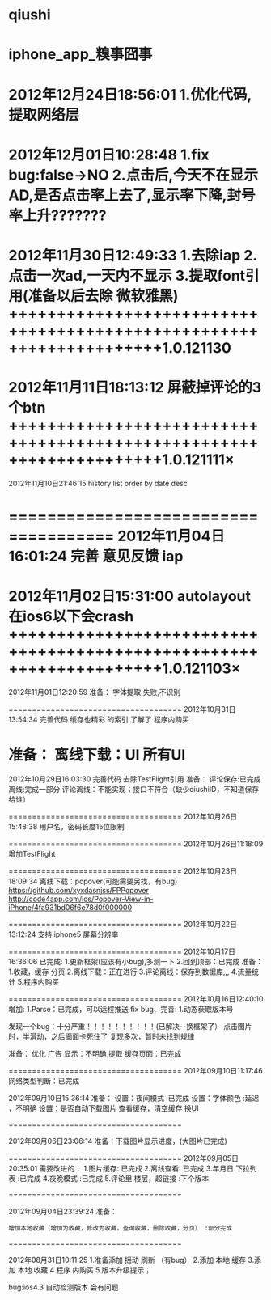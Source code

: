 qiushi
======

iphone_app_糗事囧事
=====================================
2012年12月24日18:56:01
1.优化代码,提取网络层
=====================================
2012年12月01日10:28:48
1.fix bug:false->NO
2.点击后,今天不在显示AD,是否点击率上去了,显示率下降,封号率上升???????
=====================================
2012年11月30日12:49:33
1.去除iap
2.点击一次ad,一天内不显示
3.提取font引用(准备以后去除 微软雅黑)
++++++++++++++++++++++++++++++++++++++++++++++++++++++++++++++++++++1.0.121130
=====================================
2012年11月11日18:13:12
屏蔽掉评论的3个btn
++++++++++++++++++++++++++++++++++++++++++++++++++++++++++++++++++++1.0.121111×
=====================================
2012年11月10日21:46:15
history list order by date desc

=====================================
2012年11月04日16:01:24
完善 意见反馈
    iap
=====================================
2012年11月02日15:31:00
autolayout 在ios6以下会crash
++++++++++++++++++++++++++++++++++++++++++++++++++++++++++++++++++++1.0.121103×
=====================================
2012年11月01日12:20:59
准备：
    字体提取:失败,不识别
    
=====================================
2012年10月31日13:54:34
完善代码
    缓存也精彩 的索引
    了解了 程序内购买
    
准备：
    离线下载：UI
    所有UI
=====================================
2012年10月29日16:03:30
完善代码
去除TestFlight引用
准备：
    评论保存:已完成
    离线:完成一部分
    评论离线：不能实现；接口不符合（缺少qiushiID，不知道保存给谁）

=====================================
2012年10月26日15:48:38
用户名，密码长度15位限制

=====================================
2012年10月26日11:18:09
增加TestFlight

=====================================
2012年10月23日18:09:34
离线下载：popover(可能需要另找，有bug)
https://github.com/xyxdasnjss/FPPopover
http://code4app.com/ios/Popover-View-in-iPhone/4fa931bd06f6e78d0f000000

=====================================
2012年10月22日13:12:24
支持 iphone5 屏幕分辨率


=====================================
2012年10月17日16:36:06
已完成:
    1.更新框架(应该有小bug),多测一下
    2.回到顶部：已完成
准备：
    1.收藏，缓存 分页
    2.离线下载：正在进行
    3.评论离线：保存到数据库,,,
    4.流量统计
    5.程序内购买
    
    
=====================================
2012年10月16日12:40:10
增加:
    1.Parse：已完成，可以远程推送
fix bug、完善:
    1.动态获取版本号
    
发现一个bug：十分严重！！！！！！！！！！(已解决--换框架了）
    点击图片时，半滑动，之后画面卡死住了
        复现多次，暂时未找到规律
    
准备：
    优化 广告 显示：不明确
    提取 缓存页面：已完成
    


=====================================
2012年09月10日11:17:46
网络类型判断：已完成

2012年09月10日15:36:14
准备：
设置：夜间模式 :已完成
设置：字体颜色 :延迟 ，不明确
设置：是否自动下载图片
查看缓存，清空缓存
换UI


=====================================

2012年09月06日23:06:14
准备：下载图片显示进度，(大图片已完成)


=====================================
2012年09月05日20:35:01
需要改进的：
1.图片缓存: 已完成
2.离线查看: 已完成
3.年月日 下拉列表 :已完成
4.夜晚模式 :已完成
5.评论里 楼层，超链接 :下个版本

=====================================

2012年09月04日23:39:24
准备：
    
    增加本地收藏（增加为收藏，修改为收藏，查询收藏，删除收藏，分页） :部分完成


=====================================

2012年08月31日10:11:25
1.准备添加 摇动 刷新 （有bug）
2.添加 本地 缓存
3.添加 本地 收藏
4.程序 内购买
5.版本升级提示；


bug:ios4.3 自动检测版本 会有问题